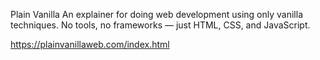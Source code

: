 Plain Vanilla
An explainer for doing web development using only vanilla techniques. No tools, no frameworks — just HTML, CSS, and JavaScript.

https://plainvanillaweb.com/index.html